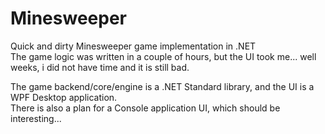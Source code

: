 # Minesweeper
Quick and dirty Minesweeper game implementation in .NET<br />
The game logic was written in a couple of hours, but the UI took me... well weeks, i did not have time and it is still bad.



The game backend/core/engine is a .NET Standard library, and the UI is a WPF Desktop application.<br />
There is also a plan for a Console application UI, which should be interesting...

